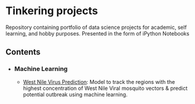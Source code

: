 # Tinkering projects
Repository containing portfolio of data science projects for academic, self learning, and hobby purposes. Presented in the form of iPython Notebooks


## Contents 

- ### Machine Learning

   - [West Nile Virus Prediction](https://github.com/sarahtansj/Tinkering/tree/master/West_Nile): Model to track the regions with the highest concentration of West Nile Viral mosquito vectors & predict potential outbreak using machine learning.
